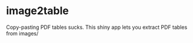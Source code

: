 # image2table
Copy-pasting PDF tables sucks. This shiny app lets you extract PDF tables from images/

